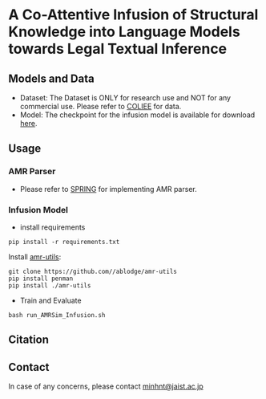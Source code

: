 
# A Co-Attentive Infusion of Structural Knowledge into Language Models towards Legal Textual Inference

## Models and Data
* Dataset: The Dataset is ONLY for research use and NOT for any commercial use. Please refer to [COLIEE](https://coliee.org/overview) for data. 
* Model: The checkpoint for the infusion model is available for download [here](https://1drv.ms/f/c/2b28b99fcdb225cc/Elw01jWTokxOgN5QlukkHpEBW21-dUBs03SwbkTjjPF49g?e=cxBipd).

## Usage
### AMR Parser
* Please refer to [SPRING](https://github.com/SapienzaNLP/spring) for implementing AMR parser.

### Infusion Model
- install requirements
```
pip install -r requirements.txt
```
Install [amr-utils](https://github.com/ablodge/amr-utils):
```
git clone https://github.com//ablodge/amr-utils
pip install penman
pip install ./amr-utils
```
- Train and Evaluate
```
bash run_AMRSim_Infusion.sh
```

## Citation

## Contact
In case of any concerns, please contact minhnt@jaist.ac.jp